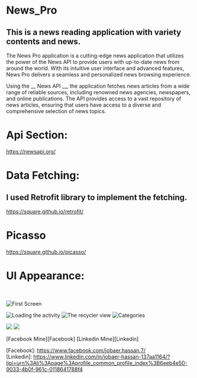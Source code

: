 # News_Pro
## This is a news reading application with variety contents and news.</br>
<p> The News Pro application is a cutting-edge news application that utilizes the power of the News API to provide users with up-to-date news from around the world. With its intuitive user interface and advanced features, News Pro delivers a seamless and personalized news browsing experience.

Using the __ News API __, the application fetches news articles from a wide range of reliable sources, including renowned news agencies, newspapers, and online publications. The API provides access to a vast repository of news articles, ensuring that users have access to a diverse and comprehensive selection of news topics.</p>

# Api Section:
https://newsapi.org/ 

# Data Fetching:
## I used Retrofit library to implement the fetching.
https://square.github.io/retrofit/

# Picasso
https://square.github.io/picasso/

# UI Appearance:
</br>

![First Screen](https://github.com/jobaerhassan/News_Pro/blob/main/News%20Pro%20pic/1.jpeg)


![Loading the activity](https://github.com/jobaerhassan/News_Pro/blob/main/News%20Pro%20pic/2.jpeg)
![The recycler view](https://github.com/jobaerhassan/News_Pro/blob/main/News%20Pro%20pic/3.jpeg)
![Categories](https://github.com/jobaerhassan/News_Pro/blob/main/News%20Pro%20pic/4.jpeg)



![](https://github.com/jobaerhassan/News_Pro/blob/main/News%20Pro%20pic/5.jpeg)
![](https://github.com/jobaerhassan/News_Pro/blob/main/News%20Pro%20pic/6.jpeg)


[Facebook Mine][Facebook]
[Linkedin Mine][Linkedin]

<!--My All Links here-->
[Facebook]: https://www.facebook.com/jobaer.hassan.7/  </br>
[Linkedin]: https://www.linkedin.com/in/jobaer-hassan-137aa1164/?lipi=urn%3Ali%3Apage%3Aprofile_common_profile_index%3B6eeb4e50-9033-4b0f-961c-0118641788f4





